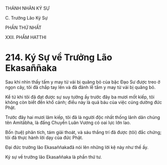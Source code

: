 THÁNH NHÂN KÝ SỰ

C. Trưởng Lão Ký Sự

PHẦN THỨ NHẤT

XXII. PHẨM HATTHI

# 214. Ký Sự về Trưởng Lão Ekasaññaka

Sau khi nhìn thấy tấm y may từ vải bị quăng bỏ của bậc Đạo Sư được treo ở ngọn cây, tôi đã chắp tay lên và đã đảnh lễ tấm y may từ vải bị quăng bỏ.

Kể từ khi tôi đã đạt được sự suy tưởng ấy trước đây ba mươi mốt kiếp, tôi không còn biết đến khổ cảnh; điều này là quả báu của việc cúng dường đức Phật.

Trước đây hai mươi lăm kiếp, tôi đã là người độc nhất thống lãnh dân chúng tên Amitābha, là đấng Chuyển Luân Vương có oai lực lớn lao.

Bốn (tuệ) phân tích, tám giải thoát, và sáu thắng trí đã được (tôi) đắc chứng; tôi đã thực hành lời dạy của đức Phật.

Đại đức trưởng lão Ekasaññakađã nói lên những lời kệ này như thế ấy.

Ký sự về trưởng lão Ekasaññaka là phần thứ tư.
